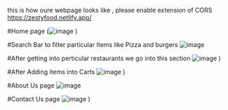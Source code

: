 
this is how oure webpage looks like , please enable extension of CORS
https://zestyfood.netlify.app/

#Home page
(![image](https://github.com/user-attachments/assets/61491679-f1aa-4e3e-9d1f-5026cb54382c)
)

#Search Bar to filter particular Items like Pizza and burgers
![image](https://github.com/user-attachments/assets/3f54068b-15e4-4a28-892f-26c3cd049324)


#After getting into perticular restaurants we go into this section
![image](https://github.com/user-attachments/assets/3c4febe0-7eb0-4e25-93a2-254332f67815)
)

#After Adding items into Carts
![image](https://github.com/user-attachments/assets/8a1660da-4586-4274-bce1-4879f4042da0)
)

#About Us page 
![image](https://github.com/user-attachments/assets/86e3baed-439c-4722-a003-b652526b649a)

#Contact Us page 
![image](https://github.com/user-attachments/assets/e748d9cf-246e-4e27-a925-464997871e00)
)


